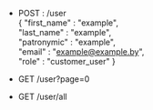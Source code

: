  - POST : /user
 <br>{
	"first_name" : "example",
	<br>"last_name" : "example",
	<br>"patronymic" : "example",
	<br>"email" : "example@example.by",
	<br>"role" : "customer_user"
}
 
 - GET /user?page=0
 - GET /user/all 